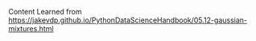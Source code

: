 Content Learned from https://jakevdp.github.io/PythonDataScienceHandbook/05.12-gaussian-mixtures.html
